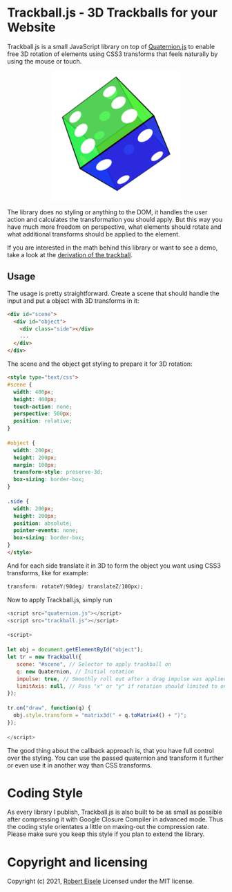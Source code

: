 # Trackball.js - 3D Trackballs for your Website

Trackball.js is a small JavaScript library on top of [Quaternion.js](https://github.com/infusion/Quaternion.js) to enable free 3D rotation of elements using CSS3 transforms that feels naturally by using the mouse or touch.

<p align="center">
<img src="https://github.com/infusion/Trackball.js/blob/main/res/cube.png?raw=true" width="300">
</p>

The library does no styling or anything to the DOM, it handles the user action and calculates the transformation you should apply. But this way you have much more freedom on perspective, what elements should rotate and what additional transforms should be applied to the element.

If you are interested in the math behind this library or want to see a demo, take a look at the [derivation of the trackball](https://www.xarg.org/2021/07/trackball-rotation-using-quaternions/).


## Usage

The usage is pretty straightforward. Create a scene that should handle the input and put a object with 3D transforms in it:


```html
<div id="scene">
  <div id="object">
  	<div class="side"></div>
  	...
  </div>
</div>
```

The scene and the object get styling to prepare it for 3D rotation:

```html
<style type="text/css">
#scene {
  width: 400px;
  height: 400px;
  touch-action: none;
  perspective: 500px;
  position: relative;
}

#object {
  width: 200px;
  height: 200px;
  margin: 100px;
  transform-style: preserve-3d;
  box-sizing: border-box;
}

.side {
  width: 200px;
  height: 200px;
  position: absolute;
  pointer-events: none;
  box-sizing: border-box;
}
</style>
```

And for each side translate it in 3D to form the object you want using CSS3 transforms, like for example:

```css
transform: rotateY(90deg) translateZ(100px);
```

Now to apply Trackball.js, simply run

```js
<script src="quaternion.js"></script>
<script src="trackball.js"></script>

<script>

let obj = document.getElementById("object");
let tr = new Trackball({
   scene: "#scene", // Selector to apply trackball on
   q: new Quaternion, // Initial rotation
   impulse: true, // Smoothly roll out after a drag impulse was applied
   limitAxis: null, // Pass "x" or "y" if rotation should limited to one axis
});

tr.on("draw", function(q) {
  obj.style.transform = "matrix3d(" + q.toMatrix4() + ")";
});

</script>
```

The good thing about the callback approach is, that you have full control over the styling. You can use the passed quaternion and transform it further or even use it in another way than CSS transforms.


Coding Style
===
As every library I publish, Trackball.js is also built to be as small as possible after compressing it with Google Closure Compiler in advanced mode. Thus the coding style orientates a little on maxing-out the compression rate. Please make sure you keep this style if you plan to extend the library.

Copyright and licensing
===
Copyright (c) 2021, [Robert Eisele](https://www.xarg.org/)
Licensed under the MIT license.
